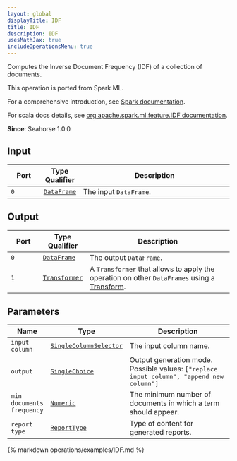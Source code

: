 ```yaml
---
layout: global
displayTitle: IDF
title: IDF
description: IDF
usesMathJax: true
includeOperationsMenu: true
---
```

Computes the Inverse Document Frequency (IDF) of a collection of documents.

This operation is ported from Spark ML.


For a comprehensive introduction, see
<a target="_blank" href="https://spark.apache.org/docs/2.0.0/ml-features.html#tf-idf">Spark documentation</a>.


For scala docs details, see
<a target="_blank" href="https://spark.apache.org/docs/2.0.0/api/scala/index.html#org.apache.spark.ml.feature.IDF">org.apache.spark.ml.feature.IDF documentation</a>.

**Since**: Seahorse 1.0.0

## Input


<table>
<thead>
<tr>
<th style="width:15%">Port</th>
<th style="width:15%">Type Qualifier</th>
<th style="width:70%">Description</th>
</tr>
</thead>
<tbody>
    <tr><td><code>0</code></td><td><code><a href="../classes/dataframe.html">DataFrame</a></code></td><td>The input <code>DataFrame</code>.</td></tr>
</tbody>
</table>


## Output


<table>
<thead>
<tr>
<th style="width:15%">Port</th>
<th style="width:15%">Type Qualifier</th>
<th style="width:70%">Description</th>
</tr>
</thead>
<tbody>
    <tr><td><code>0</code></td><td><code><a href="../classes/dataframe.html">DataFrame</a></code></td><td>The output <code>DataFrame</code>.</td></tr><tr><td><code>1</code></td><td><code><a href="../classes/transformer.html">Transformer</a></code></td><td>A <code>Transformer</code> that allows to apply the operation on other <code>DataFrames</code> using a <a href="transform.html">Transform</a>.</td></tr>
</tbody>
</table>


## Parameters


<table class="table">
<thead>
<tr>
<th style="width:15%">Name</th>
<th style="width:15%">Type</th>
<th style="width:70%">Description</th>
</tr>
</thead>
<tbody>

<tr>
<td><code>input column</code></td>
<td><code><a href="../parameter_types.html#single-column-selector">SingleColumnSelector</a></code></td>
<td>The input column name.</td>
</tr>

<tr>
<td><code>output</code></td>
<td><code><a href="../parameter_types.html#single-choice">SingleChoice</a></code></td>
<td>Output generation mode. Possible values: <code>["replace input column", "append new column"]</code></td>
</tr>

<tr>
<td><code>min documents frequency</code></td>
<td><code><a href="../parameter_types.html#numeric">Numeric</a></code></td>
<td>The minimum number of documents in which a term should appear.</td>
</tr>

<tr>
<td><code>report type</code></td>
<td><code><a href="../parameter_types.html#report-type">ReportType</a></code></td>
<td>Type of content for generated reports.</td>
</tr>

</tbody>
</table>


{% markdown operations/examples/IDF.md %}
